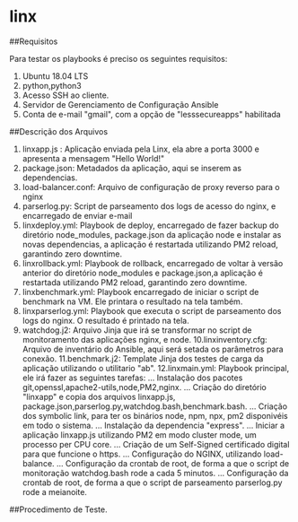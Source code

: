 # linx

##Requisitos

Para testar os playbooks é preciso os seguintes requisitos:

1. Ubuntu 18.04 LTS
2. python,python3
3. Acesso SSH ao cliente.
4. Servidor de Gerenciamento de Configuração Ansible
5. Conta de e-mail "gmail", com a opção de "lesssecureapps" habilitada

##Descrição dos Arquivos

1. linxapp.js : Aplicação enviada pela Linx, ela abre a porta 3000 e apresenta a mensagem "Hello World!"
2. package.json: Metadados da aplicação, aqui se inserem as dependencias.
3. load-balancer.conf: Arquivo de configuração de proxy reverso para o nginx
4. parserlog.py: Script de parseamento dos logs de acesso do nginx, e encarregado de enviar e-mail
5. linxdeploy.yml: Playbook de deploy, encarregado de fazer backup do diretório node_modules, package.json da aplicação node e instalar as novas dependencias, a aplicação é restartada utilizando PM2 reload, garantindo zero downtime.
6. linxrollback.yml: Playbook de rollback, encarregado de voltar à versão anterior do diretório node_modules e package.json,a aplicação é restartada utilizando PM2 reload, garantindo zero downtime.
7. linxbenchmark.yml: Playbook encarregado de iniciar o script de benchmark na VM. Ele printara o resultado na tela também.
8. linxparserlog.yml: Playbook que executa o script de parseamento dos logs do nginx. O resultado é printado na tela.
9. watchdog.j2: Arquivo Jinja que irá se transformar no script de monitoramento das aplicações nginx, e node. 
10.linxinventory.cfg: Arquivo de inventário do Ansible, aqui será setada os parâmetros para conexão.
11.benchmark.j2: Template Jinja dos testes de carga da aplicação utilizando o utilitario "ab".
12.linxmain.yml: Playbook principal, ele irá fazer as seguintes tarefas:
... Instalação dos pacotes git,openssl,apache2-utils,node,PM2,nginx.
... Criação do diretório "linxapp" e copia dos arquivos linxapp.js, package.json,parserlog.py,watchdog.bash,benchmark.bash.
... Criação dos symbolic link, para ter os binários node, npm, npx, pm2 disponivéis em todo o sistema.
... Instalação da dependencia "express".
... Iniciar a aplicação linxapp.js utilizando PM2 em modo cluster mode, um processo per CPU core.
... Criação de um Self-Signed certificado digital para que funcione o https.
... Configuração do NGINX, utilizando load-balance.
... Configuração da crontab de root, de forma a que o script de monitoração watchdog.bash rode a cada 5 minutos.
... Configuração da crontab de root, de forma a que o script de parseamento parserlog.py rode a meianoite.








##Procedimento de Teste.

